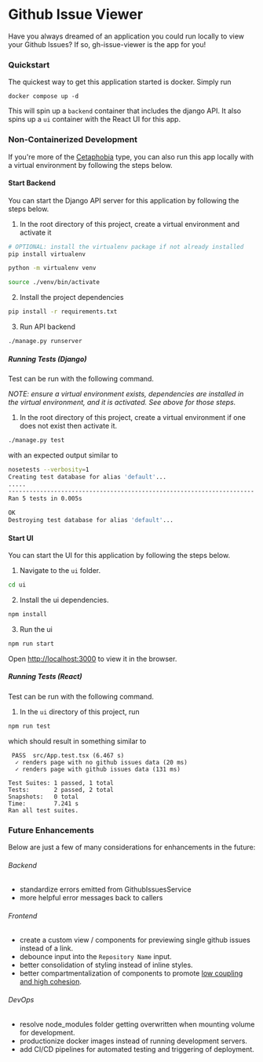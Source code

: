 # Github Issue Viewer

Have you always dreamed of an application you could run locally to view your Github Issues? If so, gh-issue-viewer is the app for you! 

### Quickstart

The quickest way to get this application started is docker. Simply run
```shell
docker compose up -d 
```

This will spin up a `backend` container that includes the django API. It also spins up a `ui` container with 
the React UI for this app. 

### Non-Containerized Development

If you're more of the [Cetaphobia](https://www.fearof.net/fear-of-whales-phobia-cetaphobia/#:~:text=Hundreds%20of%20thousands%20of%20people,the%20Greek%20God%20of%20fear.) type, you can also run this app locally with a virtual environment by following the steps below. 

#### Start Backend

You can start the Django API server for this application by following the steps below. 

1. In the root directory of this project, create a virtual environment and activate it
```sh
# OPTIONAL: install the virtualenv package if not already installed
pip install virtualenv 

python -m virtualenv venv 

source ./venv/bin/activate
```
2. Install the project dependencies
```sh
pip install -r requirements.txt
```
3. Run API backend
```sh
./manage.py runserver
```

##### Running Tests (Django)

Test can be run with the following command.

_NOTE: ensure a virtual environment exists, dependencies are installed in the virtual environment, and it is activated. See above for those steps._

1. In the root directory of this project, create a virtual environment if one does not exist then activate it.
```sh
./manage.py test
```
with an expected output similar to 
```sh
nosetests --verbosity=1
Creating test database for alias 'default'...
.....
----------------------------------------------------------------------
Ran 5 tests in 0.005s

OK
Destroying test database for alias 'default'...
```

#### Start UI

You can start the UI for this application by following the steps below. 

1. Navigate to the `ui` folder. 
```sh
cd ui
```
2. Install the ui dependencies.
```sh
npm install
```
3. Run the ui
```sh
npm run start
```

Open [http://localhost:3000](http://localhost:3000) to view it in the browser.

##### Running Tests (React)

Test can be run with the following command.

1. In the `ui` directory of this project, run
```sh
npm run test
```
which should result in something similar to 
```shell
 PASS  src/App.test.tsx (6.467 s)
  ✓ renders page with no github issues data (20 ms)
  ✓ renders page with github issues data (131 ms)

Test Suites: 1 passed, 1 total
Tests:       2 passed, 2 total
Snapshots:   0 total
Time:        7.241 s
Ran all test suites.
```

### Future Enhancements

Below are just a few of many considerations for enhancements in the future:

###### Backend

- standardize errors emitted from GithubIssuesService
- more helpful error messages back to callers

###### Frontend

- create a custom view / components for previewing single github issues instead of a link.
- debounce input into the `Repository Name` input. 
- better consolidation of styling instead of inline styles. 
- better compartmentalization of components to promote [low coupling and high cohesion](https://enterprisecraftsmanship.com/posts/cohesion-coupling-difference/#:~:text=In%20essence%2C%20high%20cohesion%20means,base%20as%20much%20as%20possible.). 

###### DevOps

- resolve node_modules folder getting overwritten when mounting volume for development.
- productionize docker images instead of running development servers.
- add CI/CD pipelines for automated testing and triggering of deployment.
